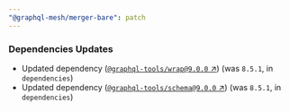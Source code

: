 ```yaml
---
"@graphql-mesh/merger-bare": patch
---
```


### Dependencies Updates

- Updated dependency ([`@graphql-tools/wrap@9.0.0` ↗︎](https://www.npmjs.com/package/@graphql-tools/wrap/v/9.0.0)) (was `8.5.1`, in `dependencies`)
- Updated dependency ([`@graphql-tools/schema@9.0.0` ↗︎](https://www.npmjs.com/package/@graphql-tools/schema/v/9.0.0)) (was `8.5.1`, in `dependencies`)
